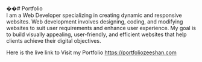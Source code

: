��#   P o r t f o l i o <br>
 
I am a Web Developer specializing in creating dynamic and responsive websites. Web development involves designing, coding, and modifying websites to suit user requirements and enhance user experience. My goal is to build visually appealing, user-friendly, and efficient websites that help clients achieve their digital objectives.<br>

Here is the live link to Visit my Portfolio https://portfoliozeeshan.com

